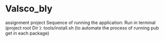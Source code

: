 # Valsco_bly
assignment project
Sequence of running the application:
Run in terminal (project root Dir ): tools/install.sh (to automate the process of running pub get in each package)
